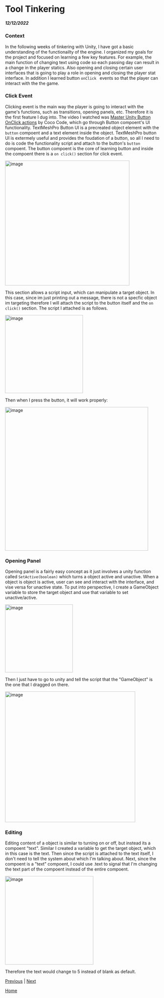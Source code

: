 # Tool Tinkering
##### 12/12/2022

### Context

In the following weeks of tinkering with Unity, I have got a basic understanding of the functionailty of the engine. I organized my goals for the project and focused on learning a few key features. For example, the main function of changing text using code so each passing day can result in a change in the player statics. Also opening and closing certain user interfaces that is going to play a role in opening and closing the player stat interface. In addition I learned button `onClick ` events so that the player can interact with the the game. 

### Click Event

Clicking event is the main way the player is going to interact with the game's functions, such as transitions, opening panels, etc. Therefore it is the first feature I dug into. The video I watched was [Master Unity Button OnClick actions](https://www.youtube.com/watch?v=Ky-bzQFxV2U&t=522s&ab_channel=CocoCode) by Coco Code, which go through Button compoent's UI functionality. TextMeshPro Button UI is a precreated object element with the `button` compoent and a text element inside the object. TextMeshPro button UI is extermely useful and provides the foudation of a button, so all I need to do is code the functionality script and attach to the button's `button` compoent. The button compoent is the core of learning button and inside the compoent there is a `on click()` section for click event.

<img width="406" alt="image" src="https://user-images.githubusercontent.com/73482897/207149598-80ce3f98-1133-4e30-b10f-86744e65010b.png">

This section allows a script input, which can manipulate a target object. In this case, since im just printing out a message, there is not a specfic object im targeting therefore I will attach the script to the button itself and the `on click()` section. The script I attached is as follows. 

<img width="254" alt="image" src="https://user-images.githubusercontent.com/73482897/207150280-bab1ae50-5db0-4850-a8ac-1038c95e75aa.png">

Then when I press the button, it will work properly:

<img width="467" alt="image" src="https://user-images.githubusercontent.com/73482897/207150422-581f4304-7230-4d24-9442-a00eec71e024.png">

### Opening Panel

Opening panel is a fairly easy concept as it just involves a unity function called `SetActive(boolean)` which turns a object active and unactive. When a object is object is active, user can see and interact with the interface, and vise versa for unactive state. To put into perspective, I create a GameObject variable to store the target object and use that variable to set unactive/active. 

<img width="221" alt="image" src="https://user-images.githubusercontent.com/73482897/207151429-a403f1dd-ed03-49a8-84a8-15f51f6a8d07.png">

Then I just have to go to unity and tell the script that the "GameObject" is the one that I dragged on there. 

<img width="425" alt="image" src="https://user-images.githubusercontent.com/73482897/207151676-7e06ae69-89c2-42a7-9417-da148ba18a44.png">

### Editing

Editing content of a object is similar to turning on or off, but instead its a compoent "text". Similar I created a variable to get the target object, which in this case is the text. Then since the script is attached to the text itself, I don't need to tell the system about which I'm talking about. Next, since the compoent is a "text" compoent, I could use .text to signal that I'm changing the text part of the compoent instead of the entire compoent. 

<img width="288" alt="image" src="https://user-images.githubusercontent.com/73482897/207152907-6a532ca2-3d95-461c-a5c5-871f5f7c65d0.png">

Therefore the text would change to 5 instead of blank as default. 





[Previous](entry01.md) | [Next](entry03.md)

[Home](../README.md)
